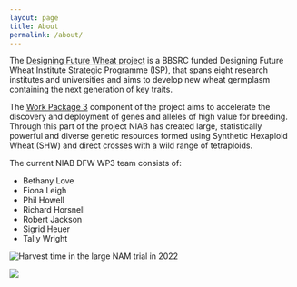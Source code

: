 ```yaml
---
layout: page
title: About
permalink: /about/
---
```


The [Designing Future Wheat project](https://designingfuturewheat.org.uk/) is a BBSRC funded Designing Future Wheat Institute Strategic Programme (ISP), that spans eight research institutes and universities and aims to develop new wheat germplasm containing the next generation of key traits.

The [Work Package 3](https://designingfuturewheat.org.uk/work-package-3/) component of the project aims to accelerate the discovery and deployment of genes and alleles of high value for breeding. Through this part of the project NIAB has created large, statistically powerful and diverse genetic resources formed using Synthetic Hexaploid Wheat (SHW) and direct crosses with a wild range of tetraploids. 

The current NIAB DFW WP3 team consists of:

- Bethany Love
- Fiona Leigh
- Phil Howell
- Richard Horsnell
- Robert Jackson
- Sigrid Heuer
- Tally Wright

![Harvest time in the large NAM trial in 2022](/image/harvest-time.png)

![](/image/harvest-time.png)

